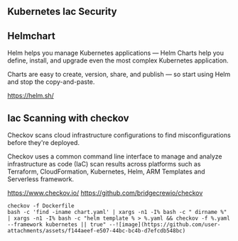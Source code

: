 Kubernetes Iac Security
--------------------

Helmchart
--------------------
Helm helps you manage Kubernetes applications — Helm Charts help you define, install, and upgrade even the most complex Kubernetes application.

Charts are easy to create, version, share, and publish — so start using Helm and stop the copy-and-paste.

https://helm.sh/

Iac Scanning with checkov
------------------------
Checkov scans cloud infrastructure configurations to find misconfigurations before they're deployed.

Checkov uses a common command line interface to manage and analyze infrastructure as code (IaC) scan results across platforms such as Terraform, CloudFormation, Kubernetes, Helm, ARM Templates and Serverless framework.

https://www.checkov.io/
https://github.com/bridgecrewio/checkov

    checkov -f Dockerfile
    bash -c 'find -iname chart.yaml' | xargs -n1 -I% bash -c " dirname %" | xargs -n1 -I% bash -c "helm template % > %.yaml && checkov -f %.yaml --framework kubernetes || true" --![image](https://github.com/user-attachments/assets/f144aeef-e507-44bc-bc4b-d7efcdb548bc)
